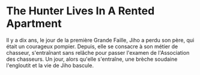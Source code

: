 # The Hunter Lives In A Rented Apartment
Il y a dix ans, le jour de la première Grande Faille, Jiho a perdu son père, qui était un courageux pompier. Depuis, elle se consacre à son métier de chasseur, s'entraînant sans relâche pour passer l'examen de l'Association des chasseurs. Un jour, alors qu'elle s'entraîne, une brèche soudaine l'engloutit et la vie de Jiho bascule.